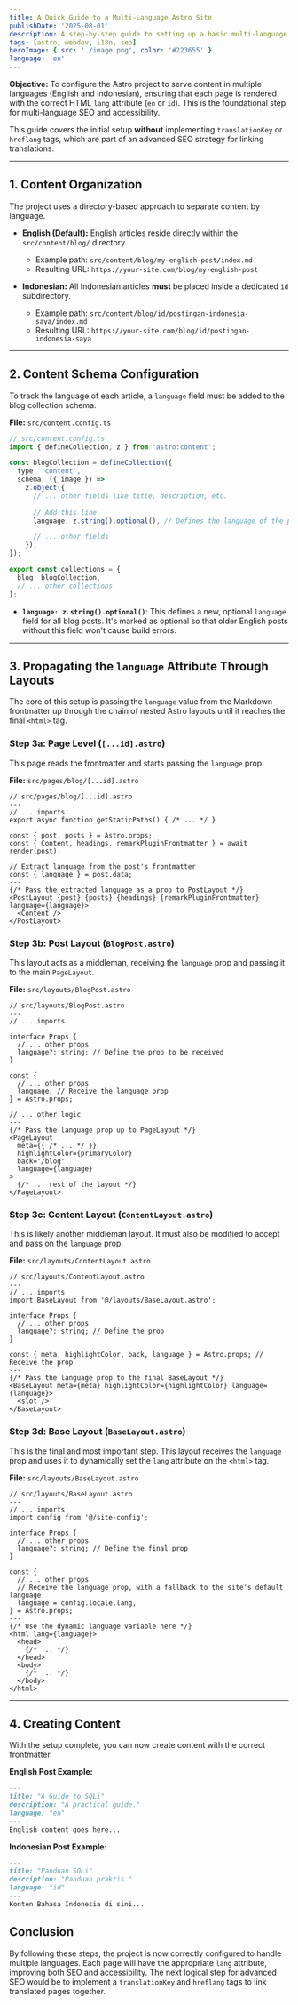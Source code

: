 ```yaml
---
title: A Quick Guide to a Multi-Language Astro Site
publishDate: '2025-08-01'
description: A step-by-step guide to setting up a basic multi-language (EN/ID) blog in Astro. Essential for improving your site's SEO and accessibility.
tags: [astro, webdev, i18n, seo]
heroImage: { src: './image.png', color: '#223655' }
language: 'en'
---
```

**Objective:**
To configure the Astro project to serve content in multiple languages (English and Indonesian), ensuring that each page is rendered with the correct HTML `lang` attribute (`en` or `id`). This is the foundational step for multi-language SEO and accessibility.

This guide covers the initial setup **without** implementing `translationKey` or `hreflang` tags, which are part of an advanced SEO strategy for linking translations.

-----

## 1. Content Organization

The project uses a directory-based approach to separate content by language.

* **English (Default):** English articles reside directly within the `src/content/blog/` directory.

  * Example path: `src/content/blog/my-english-post/index.md`
  * Resulting URL: `https://your-site.com/blog/my-english-post`

* **Indonesian:** All Indonesian articles **must** be placed inside a dedicated `id` subdirectory.

  * Example path: `src/content/blog/id/postingan-indonesia-saya/index.md`
  * Resulting URL: `https://your-site.com/blog/id/postingan-indonesia-saya`

-----

## 2. Content Schema Configuration

To track the language of each article, a `language` field must be added to the blog collection schema.

**File:** `src/content.config.ts`

```typescript
// src/content.config.ts
import { defineCollection, z } from 'astro:content';

const blogCollection = defineCollection({
  type: 'content',
  schema: ({ image }) =>
    z.object({
      // ... other fields like title, description, etc.
      
      // Add this line
      language: z.string().optional(), // Defines the language of the post

      // ... other fields
    }),
});

export const collections = {
  blog: blogCollection,
  // ... other collections
};
```

* **`language: z.string().optional()`**: This defines a new, optional `language` field for all blog posts. It's marked as optional so that older English posts without this field won't cause build errors.

-----

## 3. Propagating the `language` Attribute Through Layouts

The core of this setup is passing the `language` value from the Markdown frontmatter up through the chain of nested Astro layouts until it reaches the final `<html>` tag.

### **Step 3a: Page Level (`[...id].astro`)**

This page reads the frontmatter and starts passing the `language` prop.

**File:** `src/pages/blog/[...id].astro`

```astro
// src/pages/blog/[...id].astro
---
// ... imports
export async function getStaticPaths() { /* ... */ }

const { post, posts } = Astro.props;
const { Content, headings, remarkPluginFrontmatter } = await render(post);

// Extract language from the post's frontmatter
const { language } = post.data;
---
{/* Pass the extracted language as a prop to PostLayout */}
<PostLayout {post} {posts} {headings} {remarkPluginFrontmatter} language={language}>
  <Content />
</PostLayout>
```

### **Step 3b: Post Layout (`BlogPost.astro`)**

This layout acts as a middleman, receiving the `language` prop and passing it to the main `PageLayout`.

**File:** `src/layouts/BlogPost.astro`

```astro
// src/layouts/BlogPost.astro
---
// ... imports

interface Props {
  // ... other props
  language?: string; // Define the prop to be received
}

const {
  // ... other props
  language, // Receive the language prop
} = Astro.props;

// ... other logic
---
{/* Pass the language prop up to PageLayout */}
<PageLayout
  meta={{ /* ... */ }}
  highlightColor={primaryColor}
  back='/blog'
  language={language} 
>
  {/* ... rest of the layout */}
</PageLayout>
```

### **Step 3c: Content Layout (`ContentLayout.astro`)**

This is likely another middleman layout. It must also be modified to accept and pass on the `language` prop.

**File:** `src/layouts/ContentLayout.astro`

```astro
// src/layouts/ContentLayout.astro
---
// ... imports
import BaseLayout from '@/layouts/BaseLayout.astro';

interface Props {
  // ... other props
  language?: string; // Define the prop
}

const { meta, highlightColor, back, language } = Astro.props; // Receive the prop
---
{/* Pass the language prop to the final BaseLayout */}
<BaseLayout meta={meta} highlightColor={highlightColor} language={language}>
  <slot />
</BaseLayout>
```

### **Step 3d: Base Layout (`BaseLayout.astro`)**

This is the final and most important step. This layout receives the `language` prop and uses it to dynamically set the `lang` attribute on the `<html>` tag.

**File:** `src/layouts/BaseLayout.astro`

```astro
// src/layouts/BaseLayout.astro
---
// ... imports
import config from '@/site-config';

interface Props {
  // ... other props
  language?: string; // Define the final prop
}

const {
  // ... other props
  // Receive the language prop, with a fallback to the site's default language
  language = config.locale.lang,
} = Astro.props;
---
{/* Use the dynamic language variable here */}
<html lang={language}>
  <head>
    {/* ... */}
  </head>
  <body>
    {/* ... */}
  </body>
</html>
```

-----

## 4. Creating Content

With the setup complete, you can now create content with the correct frontmatter.

**English Post Example:**

```markdown
---
title: "A Guide to SQLi"
description: "A practical guide."
language: "en"
---
English content goes here...
```

**Indonesian Post Example:**

```markdown
---
title: "Panduan SQLi"
description: "Panduan praktis."
language: "id"
---
Konten Bahasa Indonesia di sini...
```

## **Conclusion**

By following these steps, the project is now correctly configured to handle multiple languages. Each page will have the appropriate `lang` attribute, improving both SEO and accessibility. The next logical step for advanced SEO would be to implement a `translationKey` and `hreflang` tags to link translated pages together.
